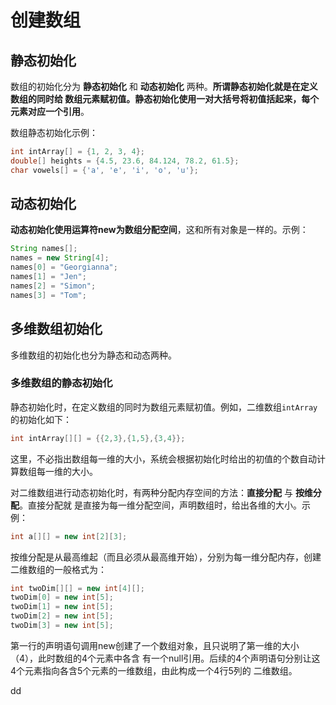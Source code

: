 创建数组
================================================================================
## 静态初始化
数组的初始化分为 **静态初始化** 和 **动态初始化** 两种。**所谓静态初始化就是在定义数组的同时给
数组元素赋初值。静态初始化使用一对大括号将初值括起来，每个元素对应一个引用**。

数组静态初始化示例：
```java
int intArray[] = {1, 2, 3, 4};
double[] heights = {4.5, 23.6, 84.124, 78.2, 61.5};
char vowels[] = {'a', 'e', 'i', 'o', 'u'};
```

## 动态初始化
**动态初始化使用运算符new为数组分配空间**，这和所有对象是一样的。示例：
```java
String names[];
names = new String[4];
names[0] = "Georgianna";
names[1] = "Jen";
names[2] = "Simon";
names[3] = "Tom";
```

## 多维数组初始化
多维数组的初始化也分为静态和动态两种。

### 多维数组的静态初始化
静态初始化时，在定义数组的同时为数组元素赋初值。例如，二维数组`intArray`的初始化如下：
```java
int intArray[][] = {{2,3},{1,5},{3,4}};
```
这里，不必指出数组每一维的大小，系统会根据初始化时给出的初值的个数自动计算数组每一维的大小。

对二维数组进行动态初始化时，有两种分配内存空间的方法：**直接分配** 与 **按维分配**。直接分配就
是直接为每一维分配空间，声明数组时，给出各维的大小。示例：
```java
int a[][] = new int[2][3];
```
按维分配是从最高维起（而且必须从最高维开始），分别为每一维分配内存，创建二维数组的一般格式为：
```java
int twoDim[][] = new int[4][];
twoDim[0] = new int[5];
twoDim[1] = new int[5];
twoDim[2] = new int[5];
twoDim[3] = new int[5];
```
第一行的声明语句调用new创建了一个数组对象，且只说明了第一维的大小（4），此时数组的4个元素中各含
有一个null引用。后续的4个声明语句分别让这4个元素指向各含5个元素的一维数组，由此构成一个4行5列的
二维数组。





































dd
